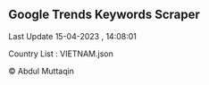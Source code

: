

## Google Trends Keywords Scraper 
 
Last Update 15-04-2023 , 14:08:01

Country List :
VIETNAM.json



© Abdul Muttaqin 
